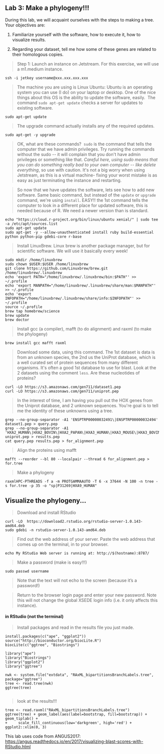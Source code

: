 Lab 3: Make a phylogeny!!!
--

During this lab, we will acquaint ourselves with the steps to making a tree. Your objectives are:


1. Familiarize yourself with the software, how to execute it, how to visualize results.

2. Regarding your dataset, tell me how some of these genes are related to their homologous copies.


> Step 1: Launch an instance on Jetstream. For this exercise, we will use a m1.medium instance.

```
ssh -i jetkey username@xxx.xxx.xxx.xxx
```

> The machine you are using is Linux Ubuntu: Ubuntu is an operating system you can use (I do) on your laptop or desktop. One of the nice things about this OS is the ability to update the software, easily.  The command `sudo apt-get update` checks a server for updates to existing software.


```
sudo apt-get update
```

> The upgrade command actually installs any of the required updates.

```
sudo apt-get -y upgrade
```

> OK, what are these commands?  `sudo` is the command that tells the computer that we have admin privileges. Try running the commands without the sudo -- it will complain that you don't have admin privileges or something like that. *Careful here, using sudo means that you can do something really bad to your own computer -- like delete everything*, so use with caution. It's not a big worry when using Jetstream, as this is a virtual machine- fixing your worst mistake is as easy as just terminating the instance and restarting.


> So now that we have updates the software, lets see how to add new software. Same basic command, but instead of the `update` or `upgrade` command, we're using `install`. EASY!!
> the 1st command tells the computer to look in a different place for updated software, this is needed because of R. We need a newer version than is standard.


```
echo "https://cloud.r-project.org/bin/linux/ubuntu xenial/" | sudo tee -a /etc/apt/sources.list
sudo apt-get update
sudo apt-get -y --allow-unauthenticated install ruby build-essential python python-pip gdebi-core r-base

```


> Install LinuxBrew. Linux brew is another package manager, but for scientific software. We will use it basically every week!

```
sudo mkdir /home/linuxbrew
sudo chown $USER:$USER /home/linuxbrew
git clone https://github.com/Linuxbrew/brew.git /home/linuxbrew/.linuxbrew
echo 'export PATH="/home/linuxbrew/.linuxbrew/bin:$PATH"' >> ~/.profile
echo 'export MANPATH="/home/linuxbrew/.linuxbrew/share/man:$MANPATH"' >> ~/.profile
echo 'export INFOPATH="/home/linuxbrew/.linuxbrew/share/info:$INFOPATH"' >> ~/.profile
source ~/.profile
brew tap homebrew/science
brew update
brew doctor
```

> Install gcc (a compiler), mafft (to do alignment) and raxml (to make the phylogeny)

```
brew install gcc mafft raxml
```


>Download some data, using this command. The 1st dataset is data is from an unknown species, the 2nd us the UniProt database, which is a well curated set of protein sequences from many different organisms. It's often a good 1st database to use for blast. Look at the 2 datasets using the comment `less`. Are these nucleotides of proteins?

```
curl -LO https://s3.amazonaws.com/gen711/dataset1.pep
curl -LO https://s3.amazonaws.com/gen711/uniprot.pep

```

>In the interest of time, I am having you pull out the HOX genes from the Uniprot database, and 2 unknown sequences. You're goal is to tell me the identity of these unknowns using a tree.

```
grep --no-group-separator -A1 'ENSPTRP00000032491\|ENSPTRP00000032494' dataset1.pep > query.pep
grep --no-group-separator -A1 'HXA2_HUMAN\|HXA2_BOVIN\|HXA2_PAPAN\|HXA3_HUMAN\|HXA3_MOUSE\|HXA3_BOVIN\|HXA9_HUMAN' uniprot.pep > results.pep
cat query.pep results.pep > for_alignment.pep
```



>Align the proteins using mafft


```
mafft --reorder --bl 80 --localpair --thread 6 for_alignment.pep > for.tree
```

> Make a phylogeny
```
raxmlHPC-PTHREADS -f a -m PROTGAMMAAUTO -T 6 -x 37644 -N 100 -n tree -s for.tree -p 35 -o "sp|P31269|HXA9_HUMAN"
```


## Visualize the phylogeny...

> Download and install RStudio

```
curl -LO  https://download2.rstudio.org/rstudio-server-1.0.143-amd64.deb
sudo gdebi -n rstudio-server-1.0.143-amd64.deb
```

> Find out the web address of your server. Paste the web address that comes up on the terminal, in to your browser.

```
echo My RStudio Web server is running at: http://$(hostname):8787/
```

> Make a password (make is easy!!!)

```
sudo passwd username
```

>Note that the text will not echo to the screen (because it’s a password!)

>Return to the browser login page and enter your new password. Note this will not change the global XSEDE login info (i.e. it only affects this instance).


#### in RStudio (not the terminal)

>Install packages and read in the results file you just made.

```
install.packages(c("ape", "ggplot2"))
source("http://bioconductor.org/biocLite.R")
biocLite(c("ggtree", "Biostrings")

library("ape")
library("Biostrings")
library("ggplot2")
library("ggtree")

nwk <- system.file("extdata", "RAxML_bipartitionsBranchLabels.tree", package="ggtree")
tree <- read.tree(nwk)
ggtree(tree)


```

> look at the results!!!

```
tree <- read.raxml("RAxML_bipartitionsBranchLabels.tree")
ggtree(tree) + geom_label(aes(label=bootstrap, fill=bootstrap)) + geom_tiplab() +
+     scale_fill_continuous(low='darkgreen', high='red') + ggplot2::xlim(0, 3)
```


This lab uses code from ANGUS2017: https://angus.readthedocs.io/en/2017/visualizing-blast-scores-with-RStudio.html
